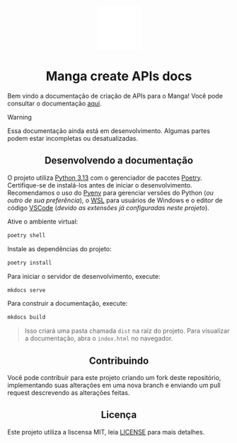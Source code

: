<div align="center">
   <picture>
      <source alt="Manga app logo" media="(prefers-color-scheme: dark)" srcset="./docs/assets/images/logo-dark.png" width="100">
      <source alt="Manga app logo" media="(prefers-color-scheme: light)" srcset="./docs/assets/images/logo-light.png" width="100">
      <img alt="Manga app logo" src="./docs/assets/images/logo-dark.png" width="100">
    </picture>
  <h1>Manga create APIs docs</h1>
</div>

<p>Bem vindo a documentação de criação de APIs para o Manga! Você pode consultar o documentação <a href="https://aiko-dev.github.io/manga-create-api-docs/">aqui</a>.</p>

> [!WARNING]
> Essa documentação ainda está em desenvolvimento. Algumas partes podem estar incompletas ou desatualizadas.

<h2 align="center">Desenvolvendo a documentação</h2>

<p>O projeto utiliza <a href="https://www.python.org">Python 3.13</a> com o gerenciador de pacotes <a href="https://python-poetry.org">Poetry</a>. Certifique-se de instalá-los antes de iniciar o desenvolvimento. Recomendamos o uso do <a href="https://github.com/pyenv/pyenv">Pyenv</a> para gerenciar versões do Python (<i>ou outro de sua preferência</i>), o <a href="https://learn.microsoft.com/pt-br/windows/wsl/about">WSL</a> para usuários de Windows e o editor de código <a href="https://code.visualstudio.com">VSCode</a> (<i>devido as extensões já configuradas neste projeto</i>).</p>

<p>Ative o ambiente virtual:</p>

```bash
poetry shell
```

<p>Instale as dependências do projeto:</p>

```bash
poetry install
```

<p>Para iniciar o servidor de desenvolvimento, execute:</p>

```bash
mkdocs serve
```

<p>Para construir a documentação, execute:</p>

```bash
mkdocs build
```

> Isso criará uma pasta chamada `dist` na raíz do projeto. Para visualizar a documentação, abra o `index.html` no navegador.

<h2 align="center">Contribuindo</h2>

Você pode contribuir para este projeto criando um fork deste repositório, implementando suas alterações em uma nova branch e enviando um pull request descrevendo as alterações feitas.

<h2 align="center">Licença</h2>

Este projeto utiliza a liscensa MIT, leia [LICENSE](./LICENSE) para mais detalhes.
